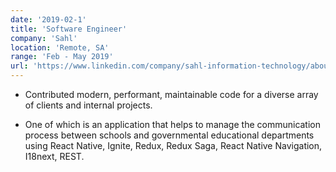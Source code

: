 ```yaml
---
date: '2019-02-1'
title: 'Software Engineer'
company: 'Sahl'
location: 'Remote, SA'
range: 'Feb - May 2019'
url: 'https://www.linkedin.com/company/sahl-information-technology/about/'
---
```


- Contributed modern, performant, maintainable code for a diverse array of clients and internal projects.

- One of which is an application that helps to manage the communication process between schools and governmental educational departments using React Native, Ignite, Redux, Redux Saga, React Native Navigation, I18next, REST.
